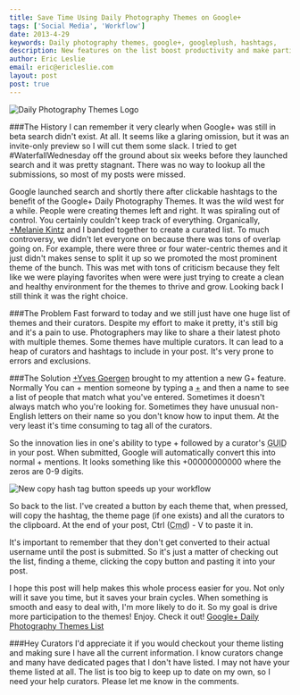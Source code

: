 ```yaml
---
title: Save Time Using Daily Photography Themes on Google+
tags: ['Social Media', 'Workflow']
date: 2013-4-29
keywords: Daily photography themes, google+, googleplush, hashtags, 
description: New features on the list boost productivity and make participation easy.
author: Eric Leslie
email: eric@ericleslie.com
layout: post
post: true
---
```


<p class="text-centered">
	<img src="http://www.lesliephotos.com/photos/i-k4HBKQM/0/L/googleplus_daily_themes.jpg" alt="Daily Photography Themes Logo">
</p>

###The History
I can remember it very clearly when Google+ was still in beta search didn't exist. At all. It seems like a glaring omission, but it was an invite-only preview so I will cut them some slack. I tried to get #WaterfallWednesday off the ground about six weeks before they launched search and it was pretty stagnant. There was no way to lookup all the submissions, so most of my posts were missed. 

Google launched search and shortly there after clickable hashtags to the benefit of the Google+ Daily Photography Themes. It was the wild west for a while. People were creating themes left and right. It was spiraling out of control. You certainly couldn't keep track of everything. Organically, [+Melanie Kintz](https://plus.google.com/u/0/114127684466692817416) and I banded together to create a curated list. To much controversy, we didn't let everyone on because there was tons of overlap going on. For example, there were three or four water-centric themes and it just didn't makes sense to split it up so we promoted the most prominent theme of the bunch. This was met with tons of criticism because they felt like we were playing favorites when were were just trying to create a clean and healthy environment for the themes to thrive and grow. Looking back I still think it was the right choice.

###The Problem
Fast forward to today and we still just have one huge list of themes and their curators. Despite my effort to make it pretty, it's still big and it's a pain to use. Photographers may like to share a their latest photo with multiple themes. Some themes have multiple curators. It can lead to a heap of curators and hashtags to include in your post. It's very prone to errors and exclusions.

###The Solution
[+Yves Goergen](https://plus.google.com/u/0/103718167843204090201) brought to my attention a new G+ feature. Normally You can + mention someone by typing a <abbr title="Plus Sign">+</abbr> and then a name to see a list of people that match what you've entered. Sometimes it doesn't always match who you're looking for. Sometimes they have unusual non-English letters on their name so you don't know how to input them. At the very least it's time consuming to tag all of the curators. 

So the innovation lies in one's ability to type + followed by a curator's <abbr title="Google user ID">GUID</abbr> in your post. When submitted, Google will automatically convert this into normal + mentions. It looks something like this +00000000000 where the zeros are 0-9 digits.

<p class="text-center">
	<img class="img-polaroid img-rounded" src="http://www.lesliephotos.com/photos/i-VD4Nc5T/0/L/copy_hashtag_button.png" alt="New copy hash tag button speeds up your workflow">
</p>

So back to the list. I've created a button by each theme that, when pressed, will copy the hashtag, the theme page (if one exists) and all the curators to the clipboard. At the end of your post, Ctrl (<abbr title="Macs">Cmd</abbr>) - V to paste it in.

It's important to remember that they don't get converted to their actual username until the post is submitted. So it's just a matter of checking out the list, finding a theme, clicking the copy button and pasting it into your post. 

I hope this post will help makes this whole process easier for you. Not only will it save you time, but it saves your brain cycles. When something is smooth and easy to deal with, I'm more likely to do it. So my goal is drive more participation to the themes! Enjoy.
Check it out! [Google+ Daily Photography Themes List](/guides/daily-photography-themes-googleplus)

###Hey Curators
I'd appreciate it if you would checkout your theme listing and making sure I have all the current information. I know curators change and many have dedicated pages that I don't have listed. I may not have your theme listed at all. The list is too big to keep up to date on my own, so I need your help curators. Please let me know in the comments.